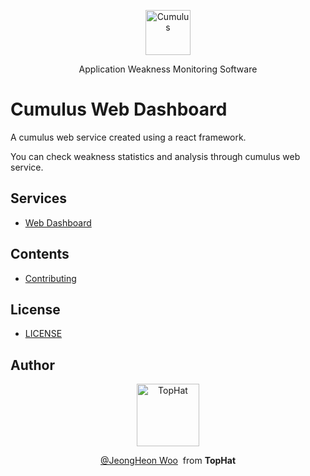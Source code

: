 <p align="center">
  <p align="center">
    <a href="https://cumulus.tophat.cloud" target="_blank">
      <img src="https://jinui.s3.ap-northeast-2.amazonaws.com/tophat/logo.png" alt="Cumulus" height="72">
    </a>
  </p>
  <p align="center">
    Application Weakness Monitoring Software
  </p>
</p>

# Cumulus Web Dashboard

A cumulus web service created using a react framework.

You can check weakness statistics and analysis through cumulus web service.

## Services

- [Web Dashboard](https://cumulus.tophat.cloud)

## Contents

- [Contributing](https://github.com/tophat-cloud/cumulus-front/blob/master/CONTRIBUTING.md)

## License

- [LICENSE](https://github.com/tophat-cloud/cumulus-front/blob/master/LICENSE)

## Author

<p align="center">
  <p align="center">
    <a href="https://github.com/tophat-cloud" target="_blank">
      <img src="https://jinui.s3.ap-northeast-2.amazonaws.com/tophat/tophat.png" alt="TopHat" height="100">
    </a>
  </p>

  <p align="center">
    <a href="https://github.com/wookingwoo" target="_blank">@JeongHeon Woo</a>&nbsp from <strong>TopHat</strong>
  </p>
</p>
